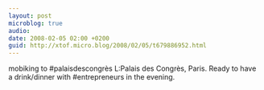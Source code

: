 ```yaml
---
layout: post
microblog: true
audio: 
date: 2008-02-05 02:00 +0200
guid: http://xtof.micro.blog/2008/02/05/t679886952.html
---
```

mobiking to #palaisdescongrès L:Palais des Congrès, Paris. Ready to have a drink/dinner with #entrepreneurs in the evening.
